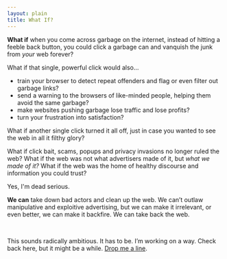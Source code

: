 ```yaml
---
layout: plain
title: What If?
---
```




**What if** when you come across garbage on the internet, instead of hitting a feeble back button, you could click a garbage can and vanquish the junk from *your* web forever?

What if that single, powerful click would also...

- train your browser to detect repeat offenders and flag or even filter out garbage links?
- send a warning to the browsers of like-minded people, helping them avoid the same garbage?
- make websites pushing garbage lose traffic and lose profits?
- turn your frustration into satisfaction?

What if another single click turned it all off, just in case you wanted to see the web in all it filthy glory?  

What if click bait, scams, popups and privacy invasions no longer ruled the web? What if the web was not what advertisers made of it, but *what we made of it?* What if the web was the home of healthy discourse and information you could trust? 

Yes, I'm dead serious. 

**We can** take down bad actors and clean up the web. We can’t outlaw manipulative and exploitive advertising, but we can make it irrelevant, or even better, we can make it backfire. We can take back the web.

<br>

This sounds radically ambitious. It has to be. I’m working on a way. Check back here, but it might be a while. [Drop me a line](mailto:whatif@commonkarma.org).
